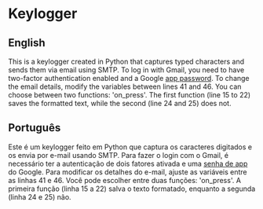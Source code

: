 # Keylogger

## English
This is a keylogger created in Python that captures typed characters and sends them via email using SMTP.
To log in with Gmail, you need to have two-factor authentication enabled and a Google [app password](https://support.google.com/accounts/answer/185833?hl=en).
To change the email details, modify the variables between lines 41 and 46.
You can choose between two functions: 'on_press'. The first function (line 15 to 22) saves the formatted text, while the second (line 24 and 25) does not.

## Português
Este é um keylogger feito em Python que captura os caracteres digitados e os envia por e-mail usando SMTP.
Para fazer o login com o Gmail, é necessário ter a autenticação de dois fatores ativada e uma [senha de app](https://support.google.com/accounts/answer/185833?hl=pt) do Google.
Para modificar os detalhes do e-mail, ajuste as variáveis entre as linhas 41 e 46.
Você pode escolher entre duas funções: 'on_press'. A primeira função (linha 15 a 22) salva o texto formatado, enquanto a segunda (linha 24 e 25) não.
